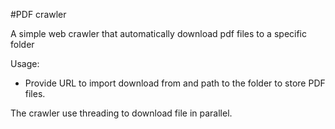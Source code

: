 #PDF crawler

A simple web crawler that automatically download pdf files to a specific folder
 
Usage: 

- Provide URL to import download from and path to the folder to store PDF files. 

The crawler use threading to download file in parallel. 
 
